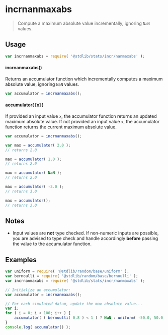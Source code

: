 <!--

@license Apache-2.0

Copyright (c) 2025 The Stdlib Authors.

Licensed under the Apache License, Version 2.0 (the "License");
you may not use this file except in compliance with the License.
You may obtain a copy of the License at

   http://www.apache.org/licenses/LICENSE-2.0

Unless required by applicable law or agreed to in writing, software
distributed under the License is distributed on an "AS IS" BASIS,
WITHOUT WARRANTIES OR CONDITIONS OF ANY KIND, either express or implied.
See the License for the specific language governing permissions and
limitations under the License.

-->

# incrnanmaxabs

> Compute a maximum absolute value incrementally, ignoring `NaN` values.

<section class="usage">

## Usage

```javascript
var incrnanmaxabs = require( '@stdlib/stats/incr/nanmaxabs' );
```

#### incrnanmaxabs()

Returns an accumulator function which incrementally computes a maximum absolute value, ignoring `NaN` values.

```javascript
var accumulator = incrnanmaxabs();
```

#### accumulator( \[x] )

If provided an input value `x`, the accumulator function returns an updated maximum absolute value. If not provided an input value `x`, the accumulator function returns the current maximum absolute value.

```javascript
var accumulator = incrnanmaxabs();

var max = accumulator( 2.0 );
// returns 2.0

max = accumulator( 1.0 );
// returns 2.0

max = accumulator( NaN );
// returns 2.0

max = accumulator( -3.0 );
// returns 3.0

max = accumulator();
// returns 3.0
```

</section>

<!-- /.usage -->

<section class="notes">

## Notes

-   Input values are **not** type checked. If non-numeric inputs are possible, you are advised to type check and handle accordingly **before** passing the value to the accumulator function.

</section>

<!-- /.notes -->

<section class="examples">

## Examples

<!-- eslint no-undef: "error" -->

```javascript
var uniform = require( '@stdlib/random/base/uniform' );
var bernoulli = require( '@stdlib/random/base/bernoulli' );
var incrnanmaxabs = require( '@stdlib/stats/incr/nanmaxabs' );

// Initialize an accumulator:
var accumulator = incrnanmaxabs();

// For each simulated datum, update the max absolute value...
var i;
for ( i = 0; i < 100; i++ ) {
    accumulator( ( bernoulli( 0.8 ) < 1 ) ? NaN : uniform( -50.0, 50.0 ) );
}
console.log( accumulator() );
```

</section>

<!-- /.examples -->

<!-- Section for related `stdlib` packages. Do not manually edit this section, as it is automatically populated. -->

<section class="related">

</section>

<!-- /.related -->

<!-- Section for all links. Make sure to keep an empty line after the `section` element and another before the `/section` close. -->

<section class="links">

</section>

<!-- /.links -->
